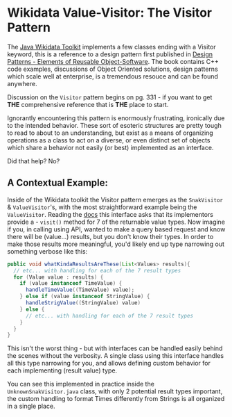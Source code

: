 # Wikidata Value-Visitor: The Visitor Pattern

The [Java Wikidata Toolkit](https://github.com/Wikidata/Wikidata-Toolkit) implements a few classes ending with a Visitor keyword, this is a reference to a  design pattern first published in [Design Patterns - Elements of Reusable Object-Software](https://en.wikipedia.org/wiki/Design_Patterns). The book contains C++ code examples, discussions of Object Oriented solutions, design patterns which scale well at enterprise, is a tremendous resouce and can be found anywhere. 

Discussion on the `Visitor` pattern begins on pg. 331 - if you want to get **THE** comprehensive reference that is **THE** place to start. 

Ignorantly encountering this pattern is enormously frustrating, ironically due to the intended behavior. These sort of esoteric structures are pretty tough to read to about to an understanding, but exist as a means of organizing operations as a class to act on a diverse, or even distinct set of objects which share a behavior not easily (or best) implemented as an interface.

Did that help? No?

## A Contextual Example: 

Inside of the Wikidata toolkit the Visitor pattern emerges as the `SnakVisitor` & `ValueVisitor`'s, with the most straightforward example being the `ValueVisitor`. Reading the [docs](https://wikidata.github.io/Wikidata-Toolkit/org/wikidata/wdtk/datamodel/interfaces/ValueVisitor.html) this interface asks that its implementors provide a - `visit()` method for 7 of the returnable value types. Now imagine if you, in calling using API, wanted to make a query based request and know there will be (value...) results, but you don't know their types. In order to make those results more meaningful, you'd likely end up type narrowing out something verbose like this:  

```java
public void whatKindaResultsAreThese(List<Values> results){
  // etc... with handling for each of the 7 result types
  for (Value value : results) { 
    if (value instanceof TimeValue) {
      handleTimeValue((TimeValue) value);
    } else if (value instanceof StringValue) {
      handleStrigValue((StringValue) value)
    } else {
      // etc... with handling for each of the 7 result types
    }
  }
}
```

This isn't the worst thing - but with interfaces can be handled easily behind the scenes without the verbosity. A single class using this interface handles all this type narrowing for you, and allows defining custom behavior for each implementing (result value) type. 

You can see this implemented in practice inside the `UnknownSnakVisitor.java` class, with only 2 potential result types important, the custom handling to format Times differently from Strings is all organized in a single place.